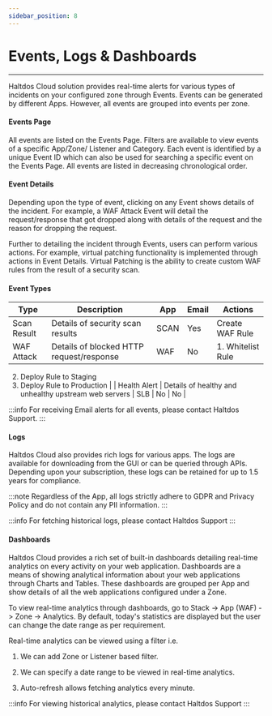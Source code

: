 ```yaml
---
sidebar_position: 8
---
```

# Events, Logs & Dashboards

---

Haltdos Cloud solution provides real-time alerts for various types of incidents on your configured zone through Events. Events can be generated by different Apps. However, all events are grouped into events per zone.

#### Events Page

All events are listed on the Events Page. Filters are available to view events of a specific App/Zone/ Listener and Category. Each event is identified by a unique Event ID which can also be used for searching a specific event on the Events Page. All events are listed in decreasing chronological order.

#### Event Details

Depending upon the type of event, clicking on any Event shows details of the incident. For example, a WAF Attack Event will detail the request/response that got dropped along with details of the request and the reason for dropping the request.

Further to detailing the incident through Events, users can perform various actions. For example, virtual patching functionality is implemented through actions in Event Details. Virtual Patching is the ability to create custom WAF rules from the result of a security scan.

#### Event Types

| Type         | Description                                           | App  | Email | Actions                                                                   |
|--------------|-------------------------------------------------------|------|-------|---------------------------------------------------------------------------|
| Scan Result  | Details of security scan results                      | SCAN | Yes   | Create WAF Rule                                                           |
| WAF Attack   | Details of blocked HTTP request/response              | WAF  | No    | 1. Whitelist Rule
2. Deploy Rule to Staging
3. Deploy Rule to Production
 |
| Health Alert | Details of healthy and unhealthy upstream web servers | SLB  | No    | No                                                                        |

:::info
For receiving Email alerts for all events, please contact Haltdos Support.
:::

#### Logs

Haltdos Cloud also provides rich logs for various apps. The logs are available for downloading from the GUI or can be queried through APIs. Depending upon your subscription, these logs can be retained for up to 1.5 years for compliance. 

:::note
Regardless of the App, all logs strictly adhere to GDPR and Privacy Policy and do not contain any PII information.
:::

:::info
For fetching historical logs, please contact Haltdos Support
:::

#### Dashboards

Haltdos Cloud provides a rich set of built-in dashboards detailing real-time analytics on every activity on your web application. Dashboards are a means of showing analytical information about your web applications through Charts and Tables. These dashboards are grouped per App and show details of all the web applications configured under a Zone.

To view real-time analytics through dashboards, go to Stack -> App (WAF) -> Zone  -> Analytics. By default, today's statistics are displayed but the user can change the date range as per requirement.

Real-time analytics can be viewed using a filter i.e.

1. We can add Zone or Listener based filter. 

2. We can specify a date range to be viewed in real-time analytics.

3. Auto-refresh allows fetching analytics every minute.

:::info
For viewing historical analytics, please contact Haltdos Support
:::